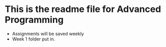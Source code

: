 # This is the readme file for Advanced Programming


  - Assignments will be saved weekly
  - Week 1 folder put in.

